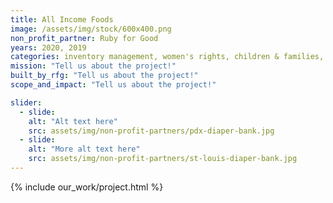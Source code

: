```yaml
---
title: All Income Foods
image: /assets/img/stock/600x400.png
non_profit_partner: Ruby for Good
years: 2020, 2019
categories: inventory management, women's rights, children & families, advocacy, conservation, domestic violence, extinction prevention, community building, foster care, youth issues
mission: "Tell us about the project!"
built_by_rfg: "Tell us about the project!"
scope_and_impact: "Tell us about the project!"

slider:
  - slide: 
    alt: "Alt text here"
    src: assets/img/non-profit-partners/pdx-diaper-bank.jpg
  - slide: 
    alt: "More alt text here"
    src: assets/img/non-profit-partners/st-louis-diaper-bank.jpg
---
```


{% include our_work/project.html %}
